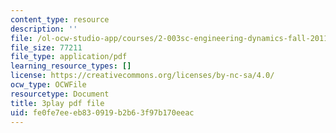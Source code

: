```yaml
---
content_type: resource
description: ''
file: /ol-ocw-studio-app/courses/2-003sc-engineering-dynamics-fall-2011/fe0fe7eeeb830919b2b63f97b170eeac_lFedznDnPZc.pdf
file_size: 77211
file_type: application/pdf
learning_resource_types: []
license: https://creativecommons.org/licenses/by-nc-sa/4.0/
ocw_type: OCWFile
resourcetype: Document
title: 3play pdf file
uid: fe0fe7ee-eb83-0919-b2b6-3f97b170eeac
---
```


